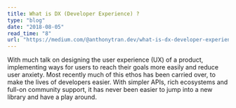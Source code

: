 ```yaml
---
title: What is DX (Developer Experience) ?
type: "blog"
date: "2018-08-05"
read_time: "8"
url: "https://medium.com/@anthonytran.dev/what-is-dx-developer-experience-3ebfd069a281"
---
```


With much talk on designing the user experience (UX) of a product, implementing ways for users to reach their goals more easily and reduce user anxiety. Most recently much of this ethos has been carried over, to make the lives of developers easier. With simpler APIs, rich ecosystems and full-on community support, it has never been easier to jump into a new library and have a play around.